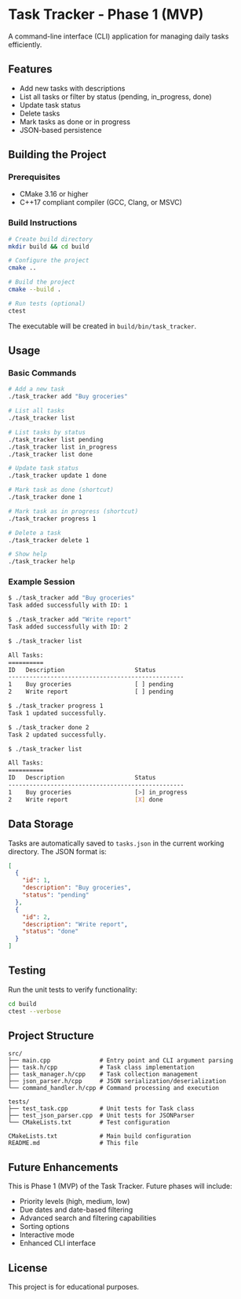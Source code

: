 # Task Tracker - Phase 1 (MVP)

A command-line interface (CLI) application for managing daily tasks efficiently.

## Features

- Add new tasks with descriptions
- List all tasks or filter by status (pending, in_progress, done)
- Update task status
- Delete tasks
- Mark tasks as done or in progress
- JSON-based persistence

## Building the Project

### Prerequisites
- CMake 3.16 or higher
- C++17 compliant compiler (GCC, Clang, or MSVC)

### Build Instructions

```bash
# Create build directory
mkdir build && cd build

# Configure the project
cmake ..

# Build the project
cmake --build .

# Run tests (optional)
ctest
```

The executable will be created in `build/bin/task_tracker`.

## Usage

### Basic Commands

```bash
# Add a new task
./task_tracker add "Buy groceries"

# List all tasks
./task_tracker list

# List tasks by status
./task_tracker list pending
./task_tracker list in_progress
./task_tracker list done

# Update task status
./task_tracker update 1 done

# Mark task as done (shortcut)
./task_tracker done 1

# Mark task as in progress (shortcut)
./task_tracker progress 1

# Delete a task
./task_tracker delete 1

# Show help
./task_tracker help
```

### Example Session

```bash
$ ./task_tracker add "Buy groceries"
Task added successfully with ID: 1

$ ./task_tracker add "Write report"
Task added successfully with ID: 2

$ ./task_tracker list

All Tasks:
==========
ID   Description                    Status         
--------------------------------------------------
1    Buy groceries                  [ ] pending    
2    Write report                   [ ] pending    

$ ./task_tracker progress 1
Task 1 updated successfully.

$ ./task_tracker done 2
Task 2 updated successfully.

$ ./task_tracker list

All Tasks:
==========
ID   Description                    Status         
--------------------------------------------------
1    Buy groceries                  [>] in_progress
2    Write report                   [X] done       
```

## Data Storage

Tasks are automatically saved to `tasks.json` in the current working directory. The JSON format is:

```json
[
  {
    "id": 1,
    "description": "Buy groceries",
    "status": "pending"
  },
  {
    "id": 2,
    "description": "Write report",
    "status": "done"
  }
]
```

## Testing

Run the unit tests to verify functionality:

```bash
cd build
ctest --verbose
```

## Project Structure

```
src/
├── main.cpp              # Entry point and CLI argument parsing
├── task.h/cpp            # Task class implementation
├── task_manager.h/cpp    # Task collection management
├── json_parser.h/cpp     # JSON serialization/deserialization
└── command_handler.h/cpp # Command processing and execution

tests/
├── test_task.cpp         # Unit tests for Task class
├── test_json_parser.cpp  # Unit tests for JSONParser
└── CMakeLists.txt        # Test configuration

CMakeLists.txt            # Main build configuration
README.md                 # This file
```

## Future Enhancements

This is Phase 1 (MVP) of the Task Tracker. Future phases will include:

- Priority levels (high, medium, low)
- Due dates and date-based filtering
- Advanced search and filtering capabilities
- Sorting options
- Interactive mode
- Enhanced CLI interface

## License

This project is for educational purposes.